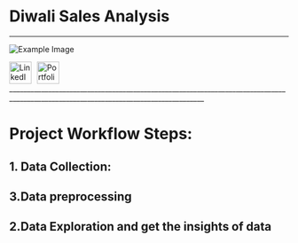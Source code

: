 # Diwali Sales Analysis
_____________________________________________________________________________________________________________________________________
![Example Image](https://res.cloudinary.com/dgwuwwqom/image/upload/v1716891083/Github/project%20photos/Diwali%20sales%20analysis.jpg)

<div style="display: flex; align-items: center;">
    <a href="https://www.linkedin.com/in/ramaopalakrishna/" style="margin-right: 10px;">
        <img src="https://res.cloudinary.com/dgwuwwqom/image/upload/v1716824972/Github/project%20photos/linkedin.png" alt="LinkedIn" style="width: 40px; height: 40px;">
    </a>
    <a href="https://8421-ram.github.io/Portfolio/">
        <img src="https://res.cloudinary.com/dgwuwwqom/image/upload/v1716824966/Github/project%20photos/portfolio.png" alt="Portfolio" style="width: 40px; height: 40px;">
    </a>
</div>
_____________________________________________________________________________________________________________________________________

# Project Workflow Steps:

## 1. Data Collection: 
## 3.Data preprocessing
## 2.Data Exploration and get the insights of data 


